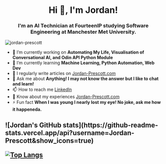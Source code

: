 <h1 align="center">Hi 👋, I'm Jordan!</h1>
<h3 align="center">I'm an AI Technician at FourteenIP studying Software Engineering at Manchester Met University.</h3>

<p align="left"> <img src="https://komarev.com/ghpvc/?username=jordan-prescott&label=Profile%20views&color=0e75b6&style=flat" alt="jordan-prescott" /> </p>

- 🔭 I’m currently working on **Automating My Life, Visualisation of Conversational AI, and Odin API Python Module**
- 🌱 I’m currently learning **Machine Learning, Python Automation, Web Dev**
- 📝 I regularly write articles on [Jordan-Prescott.com](https://jordanprescott.super.site/)
- 💬 Ask me about **Anything! I may not know the answer but I like to chat and learn!**
- 📫 How to reach me [LinkedIn](https://www.linkedin.com/in/jordan-prescott-594761110/)
- 📄 Know about my experiences [Jordan-Prescott.com](https://jordanprescott.super.site/)
- ⚡ Fun fact **When I was young I nearly lost my eye! No joke, ask me how it happeneda.**
 
 <h2 Statisctics>
![Jordan's GitHub stats](https://github-readme-stats.vercel.app/api?username=Jordan-Prescott&show_icons=true)
 
[![Top Langs](https://github-readme-stats.vercel.app/api/top-langs/?username=anuraghazra&layout=compact)](https://github.com/anuraghazra/github-readme-stats)
